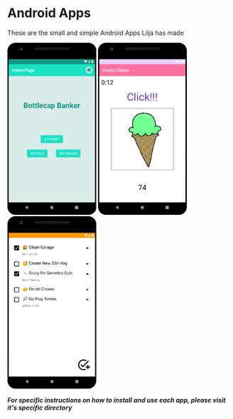 # Android Apps
These are the small and simple Android Apps Lilja has made

<img src="https://github.com/LiljaKiiski/AndroidApps/blob/master/BottlecapBanker/images/cover.png" alt="drawing" width="200"/> <img src="https://github.com/LiljaKiiski/AndroidApps/blob/master/CandyClicker/images/cover.png" alt="drawing" width="200"/> <img src="https://github.com/LiljaKiiski/AndroidApps/blob/master/Do-ItList/images/cover.png" alt="drawing" width="200"/>

***For specific instructions on how to install and use each app, please visit it's specific directory***
